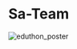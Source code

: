 # Sa-Team

![eduthon_poster](https://user-images.githubusercontent.com/13278955/186350800-437a5497-7687-4152-b123-98daf285c2f7.png)
